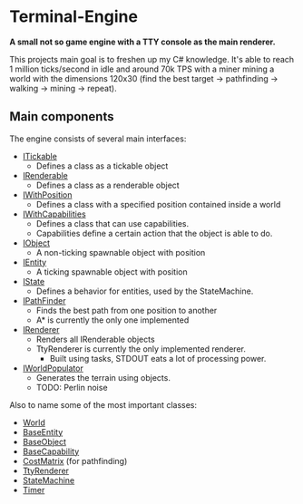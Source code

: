 # Terminal-Engine
**A small not so game engine with a TTY console as the main renderer.**

This projects main goal is to freshen up my C# knowledge.
It's able to reach 1 million ticks/second in idle and around 70k TPS with a miner mining a world with the dimensions 120x30 (find the best target -> pathfinding -> walking -> mining -> repeat).

## Main components

The engine consists of several main interfaces:
  - [ITickable](Sim/Logic/ITickable.cs)
    - Defines a class as a tickable object
  - [IRenderable](Sim/Renderables/IRenderable.cs)
    - Defines a class as a renderable object
  - [IWithPosition](Sim/Logic/IWithPosition.cs)
    - Defines a class with a specified position contained inside a world
  - [IWithCapabilities](Sim/Capabilities/IWithCapabilities.cs)
    - Defines a class that can use capabilities.
    - Capabilities define a certain action that the object is able to do. 
  - [IObject](Sim/Objects/IObject.cs)
    - A non-ticking spawnable object with position
  - [IEntity](Sim/Entities/IEntity.cs)
    - A ticking spawnable object with position
  - [IState](Sim/Logic/State/IState.cs)
    - Defines a behavior for entities, used by the StateMachine.
  - [IPathFinder](Sim/Pathfinding/IPathFinder.cs)
    - Finds the best path from one position to another
    - A* is currently the only one implemented
  - [IRenderer](Sim/Rendering/IRenderer.cs)
    - Renders all IRenderable objects
    - TtyRenderer is currently the only implemented renderer.
      - Built using tasks, STDOUT eats a lot of processing power.
  - [IWorldPopulator](Sim/World/Populator/IWorldPopulator.cs)
    - Generates the terrain using objects.
    - TODO: Perlin noise

Also to name some of the most important classes:
  - [World](Sim/World/World.cs)
  - [BaseEntity](Sim/Entities/BaseEntity.cs)
  - [BaseObject](Sim/Objects/BaseObject.cs)
  - [BaseCapability](Sim/Capabilities/BaseCapability.cs)
  - [CostMatrix](Sim/Pathfinding/CostMatrix.cs) (for pathfinding)
  - [TtyRenderer](Sim/Rendering/TtyRenderer.cs)
  - [StateMachine](Sim/Logic/State/StateMachine.cs)
  - [Timer](Sim/Logic/Timer.cs)
